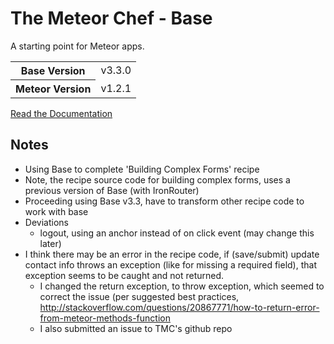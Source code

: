 # The Meteor Chef - Base
A starting point for Meteor apps.

<table>
  <tbody>
    <tr>
      <th>Base Version</th>
      <td>v3.3.0</td>
    </tr>
    <tr>
      <th>Meteor Version</th>
      <td>v1.2.1</td>
    </tr>
  </tbody>
</table>

[Read the Documentation](http://themeteorchef.com/base)


## Notes
* Using Base to complete 'Building Complex Forms' recipe
* Note, the recipe source code for building complex forms, uses a previous version of Base (with IronRouter)
* Proceeding using Base v3.3, have to transform other recipe code to work with base
* Deviations
  - logout, using an anchor instead of on click event (may change this later)
* I think there may be an error in the recipe code, if (save/submit) update contact info throws an exception (like for missing a required field), that exception seems to be caught and not returned.
  - I changed the return exception, to throw exception, which seemed to correct the issue (per suggested best practices, http://stackoverflow.com/questions/20867771/how-to-return-error-from-meteor-methods-function
  - I also submitted an issue to TMC's github repo
